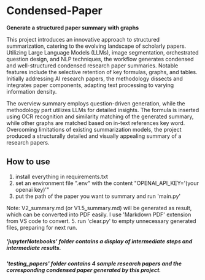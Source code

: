 # Condensed-Paper

__Generate a structured paper summary with graphs__

This project introduces an innovative approach to structured summarization, catering to the evolving landscape of scholarly papers. Utilizing Large Language Models (LLMs), image segmentation, orchestrated question design, and NLP techniques, the workflow generates condensed and well-structured condensed research paper summaries. Notable features include the selective retention of key formulas, graphs, and tables. Initially addressing AI research papers, the methodology dissects and integrates paper components, adapting text processing to varying information density. 

The overview summary employs question-driven generation, while the methodology part utilizes LLMs for detailed insights. The formula is inserted using OCR recognition and similarity matching of the generated summary, while other graphs are matched based on in-text references key word. Overcoming limitations of existing summarization models, the project produced a structurally detailed and visually appealing summary of a research papers.

## How to use
1. install everything in requirements.txt
2. set an environment file ".env" with the content "OPENAI_API_KEY='(your openai key)'"
3. put the path of the paper you want to summary and run 'main.py'
   
Note: V2_summary.md (or V1.5_summary.md) will be generated as result, which can be converted into PDF easily. I use 'Markdown PDF' extension from VS code to convert.
5. run 'clear.py' to empty unnecessary generated files, preparing for next run.

##### 'jupyterNotebooks' folder contains a display of intermediate steps and intermediate results.

##### 'testing_papers' folder contains 4 sample research papers and the corresponding condensed paper generated by this project.


